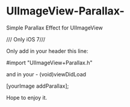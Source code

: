 UIImageView-Parallax-
=====================

Simple Parallax Effect for UIImageView


/// Only iOS 7///



Only add in your header this line:

  #import "UIImageView+Parallax.h"


and in your - (void)viewDidLoad


  [yourImage addParallax];



Hope to enjoy it.
